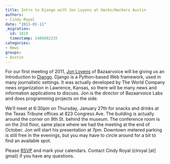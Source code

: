 ```yaml
---
title: Intro to Django with Jon Loyens at Hacks/Hackers Austin
authors:
- Cindy Royal
date: "2011-01-11"
_migration:
  id: 1819
  timestamp: 1486602235
categories:
- News
groups:
- Austin
---
```


For our first meeting of 2011, [Jon Loyens][1] of Bazaarvoice will be giving us an Introduction to [Django][2]. Django is a Python-based Web framework, used in many journalistic settings. It was actually developed by The World Company news organization in Lawrence, Kansas, so there will be many news and information applications to discuss. Jon is the director of Bazaarvoice Labs and does programming projects on the side.

We&#8217;ll meet at 6:30pm on Thursday, January 27th for snacks and drinks at the Texas Tribune offices at 823 Congress Ave. The building is actually around the corner on 9th St. behind the museum. The conference room is on the 2nd floor, same place where we had the meeting at the end of October. Jon will start his presentation at 7pm. Downtown metered parking is still free in the evenings, but you may have to circle around for a bit to find an available spot.

Please [RSVP][3] and mark your calendars. Contact Cindy Royal (clroyal [at] gmail) if you have any questions.

 [1]: http://www.loyens.org/
 [2]: http://www.djangoproject.com/
 [3]: http://meetupaustin.hackshackers.com/calendar/16007949/